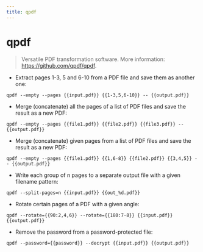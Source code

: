 ```yaml
---
title: qpdf
---
```

# qpdf

> Versatile PDF transformation software.
> More information: <https://github.com/qpdf/qpdf>.

- Extract pages 1-3, 5 and 6-10 from a PDF file and save them as another one:

`qpdf --empty --pages {{input.pdf}} {{1-3,5,6-10}} -- {{output.pdf}}`

- Merge (concatenate) all the pages of a list of PDF files and save the result as a new PDF:

`qpdf --empty --pages {{file1.pdf}} {{file2.pdf}} {{file3.pdf}} -- {{output.pdf}}`

- Merge (concatenate) given pages from a list of PDF files and save the result as a new PDF:

`qpdf --empty --pages {{file1.pdf}} {{1,6-8}} {{file2.pdf}} {{3,4,5}} -- {{output.pdf}}`

- Write each group of n pages to a separate output file with a given filename pattern:

`qpdf --split-pages=n {{input.pdf}} {{out_%d.pdf}}`

- Rotate certain pages of a PDF with a given angle:

`qpdf --rotate={{90:2,4,6}} --rotate={{180:7-8}} {{input.pdf}} {{output.pdf}}`

- Remove the password from a password-protected file:

`qpdf --password={{password}} --decrypt {{input.pdf}} {{output.pdf}}`
